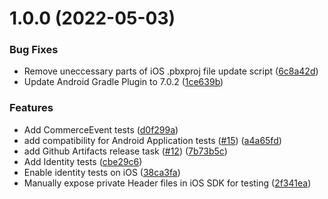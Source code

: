# 1.0.0 (2022-05-03)


### Bug Fixes

* Remove uneccessary parts of iOS .pbxproj file update script ([6c8a42d](https://github.com/mParticle/crossplatform-sdk-tests/commit/6c8a42d2676a055e411104e88af317622f00139b))
* Update Android Gradle Plugin to 7.0.2 ([1ce639b](https://github.com/mParticle/crossplatform-sdk-tests/commit/1ce639b875ffeb577595f269570761a17c984aa5))


### Features

* Add CommerceEvent tests ([d0f299a](https://github.com/mParticle/crossplatform-sdk-tests/commit/d0f299a1893eb5e9b88a3b2018fc67c86c2f1476))
* add compatibility for Android Application tests ([#15](https://github.com/mParticle/crossplatform-sdk-tests/issues/15)) ([a4a65fd](https://github.com/mParticle/crossplatform-sdk-tests/commit/a4a65fd9c3932c614f20f2ef214578dcd04f02ef))
* add Github Artifacts release task ([#12](https://github.com/mParticle/crossplatform-sdk-tests/issues/12)) ([7b73b5c](https://github.com/mParticle/crossplatform-sdk-tests/commit/7b73b5cda8cdcc7231baab75d01deecf45bb54ba))
* Add Identity tests ([cbe29c6](https://github.com/mParticle/crossplatform-sdk-tests/commit/cbe29c6f201d6db0990ce0db97acc7499eda5455))
* Enable identity tests on iOS ([38ca3fa](https://github.com/mParticle/crossplatform-sdk-tests/commit/38ca3fa4e37ef8935de8bb3c987bb3676dde8a02))
* Manually expose private Header files in iOS SDK for testing ([2f341ea](https://github.com/mParticle/crossplatform-sdk-tests/commit/2f341ea82547d3cb9880cec248dd2d550df8da71))

